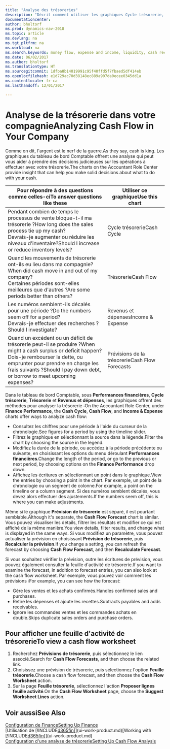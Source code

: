 ```yaml
---
title: "Analyse des trésoreries"
description: "Décrit comment utiliser les graphiques Cycle trésorerie, Revenus et dépenses, Trésorerie et Prévision de trésorerie pour analyser les flux de trésorerie passés et futurs, entrants et sortants de votre société."
documentationcenter: 
author: bholtorf
ms.prod: dynamics-nav-2018
ms.topic: article
ms.devlang: na
ms.tgt_pltfrm: na
ms.workload: na
ms.search.keywords: money flow, expense and income, liquidity, cash receipts minus cash payments, Cartera
ms.date: 06/02/2017
ms.author: bholtorf
ms.translationtype: HT
ms.sourcegitcommit: 1dfba8b14019991c95f40ffd5f7fbaed5df414eb
ms.openlocfilehash: e1d729ac70d38148ec889a907da0ecee0345dd1a
ms.contentlocale: fr-ca
ms.lasthandoff: 12/01/2017

---
```

# <a name="analyzing-cash-flow-in-your-company"></a><span data-ttu-id="f203d-103">Analyse de la trésorerie dans votre compagnie</span><span class="sxs-lookup"><span data-stu-id="f203d-103">Analyzing Cash Flow in Your Company</span></span>
<span data-ttu-id="f203d-104">Comme on dit, l'argent est le nerf de la guerre.</span><span class="sxs-lookup"><span data-stu-id="f203d-104">As they say, cash is king.</span></span> <span data-ttu-id="f203d-105">Les graphiques du tableau de bord Comptable offrent une analyse qui peut vous aider à prendre des décisions judicieuses sur les opérations à effectuer avec votre trésorerie.</span><span class="sxs-lookup"><span data-stu-id="f203d-105">The charts on the Accountant Role Center provide insight that can help you make solid decisions about what to do with your cash.</span></span>  

| <span data-ttu-id="f203d-106">Pour répondre à des questions comme celles-ci</span><span class="sxs-lookup"><span data-stu-id="f203d-106">To answer questions like these</span></span> | <span data-ttu-id="f203d-107">Utiliser ce graphique</span><span class="sxs-lookup"><span data-stu-id="f203d-107">Use this chart</span></span> |
| --- | --- |
| <span data-ttu-id="f203d-108">Pendant combien de temps le processus de vente bloque-t-il ma trésorerie ?</span><span class="sxs-lookup"><span data-stu-id="f203d-108">How long does the sales process tie up my cash?</span></span></br> <span data-ttu-id="f203d-109">Devrais-je augmenter ou réduire les niveaux d'inventaire?</span><span class="sxs-lookup"><span data-stu-id="f203d-109">Should I increase or reduce inventory levels?</span></span> |<span data-ttu-id="f203d-110">Cycle trésorerie</span><span class="sxs-lookup"><span data-stu-id="f203d-110">Cash Cycle</span></span> |
| <span data-ttu-id="f203d-111">Quand les mouvements de trésorerie ont-ils eu lieu dans ma compagnie?</span><span class="sxs-lookup"><span data-stu-id="f203d-111">When did cash move in and out of my company?</span></span></br> <span data-ttu-id="f203d-112">Certaines périodes sont-elles meilleures que d'autres ?</span><span class="sxs-lookup"><span data-stu-id="f203d-112">Are some periods better than others?</span></span> |<span data-ttu-id="f203d-113">Trésorerie</span><span class="sxs-lookup"><span data-stu-id="f203d-113">Cash Flow</span></span> |
| <span data-ttu-id="f203d-114">Les numéros semblent-ils décalés pour une période ?</span><span class="sxs-lookup"><span data-stu-id="f203d-114">Do the numbers seem off for a period?</span></span></br> <span data-ttu-id="f203d-115">Devrais-je effectuer des recherches ?</span><span class="sxs-lookup"><span data-stu-id="f203d-115">Should I investigate?</span></span> |<span data-ttu-id="f203d-116">Revenus et dépenses</span><span class="sxs-lookup"><span data-stu-id="f203d-116">Income & Expense</span></span> |
| <span data-ttu-id="f203d-117">Quand un excédent ou un déficit de trésorerie peut-il se produire ?</span><span class="sxs-lookup"><span data-stu-id="f203d-117">When might a cash surplus or deficit happen?</span></span></br> <span data-ttu-id="f203d-118">Dois-je rembourser la dette, ou emprunter pour prendre en charge les frais suivants ?</span><span class="sxs-lookup"><span data-stu-id="f203d-118">Should I pay down debt, or borrow to meet upcoming expenses?</span></span> |<span data-ttu-id="f203d-119">Prévisions de la trésorerie</span><span class="sxs-lookup"><span data-stu-id="f203d-119">Cash Flow Forecasts</span></span> |

<span data-ttu-id="f203d-120">Dans le tableau de bord Comptable, sous **Performances financières**, **Cycle trésorerie**, **Trésorerie** et **Revenus et dépenses**, les graphiques offrent des méthodes pour analyser la trésorerie :</span><span class="sxs-lookup"><span data-stu-id="f203d-120">On the Accountant Role Center, under **Finance Performance**, the **Cash Cycle**, **Cash Flow**, and **Income & Expense** charts offer ways to analyze cash flow:</span></span>  

* <span data-ttu-id="f203d-121">Consultez les chiffres pour une période à l'aide du curseur de la chronologie.</span><span class="sxs-lookup"><span data-stu-id="f203d-121">See figures for a period by using the timeline slider.</span></span>  
* <span data-ttu-id="f203d-122">Filtrez le graphique en sélectionnant la source dans la légende.</span><span class="sxs-lookup"><span data-stu-id="f203d-122">Filter the chart by choosing the source in the legend.</span></span>  
* <span data-ttu-id="f203d-123">Modifiez la durée de la période, ou accédez à la période précédente ou suivante, en choisissant les options du menu déroulant **Performances financières**.</span><span class="sxs-lookup"><span data-stu-id="f203d-123">Change the length of the period, or go to the previous or next period, by choosing options on the **Finance Performance** drop down.</span></span>  
* <span data-ttu-id="f203d-124">Affichez les écritures en sélectionnant un point dans le graphique.</span><span class="sxs-lookup"><span data-stu-id="f203d-124">View the entries by choosing a point in the chart.</span></span> <span data-ttu-id="f203d-125">Par exemple, un point de la chronologie ou un segment de colonne.</span><span class="sxs-lookup"><span data-stu-id="f203d-125">For example, a point on the timeline or a column segment.</span></span> <span data-ttu-id="f203d-126">Si des numéros semblent décalés, vous devez alors effectuer des ajustements.</span><span class="sxs-lookup"><span data-stu-id="f203d-126">If the numbers seem off, this is where you can make adjustments.</span></span>  

<span data-ttu-id="f203d-127">Même si le graphique **Prévision de trésorerie** est séparé, il est pourtant semblable.</span><span class="sxs-lookup"><span data-stu-id="f203d-127">Although it's separate, the **Cash Flow Forecast** chart is similar.</span></span> <span data-ttu-id="f203d-128">Vous pouvez visualiser les détails, filtrer les résultats et modifier ce qui est affiché de la même manière.</span><span class="sxs-lookup"><span data-stu-id="f203d-128">You view details, filter results, and change what is displayed in the same ways.</span></span> <span data-ttu-id="f203d-129">Si vous modifiez un paramètre, vous pouvez actualiser la prévision en choisissant **Prévision de trésorerie**, puis **Recalculer la prévision**.</span><span class="sxs-lookup"><span data-stu-id="f203d-129">If you change a setting, you can refresh the forecast by choosing **Cash Flow Forecast**, and then **Recalculate Forecast**.</span></span>

<span data-ttu-id="f203d-130">Si vous souhaitez vérifier la prévision, outre les écritures de prévision, vous pouvez également consulter la feuille d'activité de trésorerie.</span><span class="sxs-lookup"><span data-stu-id="f203d-130">If you want to examine the forecast, in addition to forecast entries, you can also look at the cash flow worksheet.</span></span> <span data-ttu-id="f203d-131">Par exemple, vous pouvez voir comment les prévisions :</span><span class="sxs-lookup"><span data-stu-id="f203d-131">For example, you can see how the forecast:</span></span>

* <span data-ttu-id="f203d-132">Gère les ventes et les achats confirmés.</span><span class="sxs-lookup"><span data-stu-id="f203d-132">Handles confirmed sales and purchases.</span></span>  
* <span data-ttu-id="f203d-133">Retire les dépenses et ajoute les recettes.</span><span class="sxs-lookup"><span data-stu-id="f203d-133">Subtracts payables and adds receivables.</span></span>  
* <span data-ttu-id="f203d-134">Ignore les commandes ventes et les commandes achats en double.</span><span class="sxs-lookup"><span data-stu-id="f203d-134">Skips duplicate sales orders and purchase orders.</span></span>  

## <a name="to-view-a-cash-flow-worksheet"></a><span data-ttu-id="f203d-135">Pour afficher une feuille d'activité de trésorerie</span><span class="sxs-lookup"><span data-stu-id="f203d-135">To view a cash flow worksheet</span></span>
1. <span data-ttu-id="f203d-136">Recherchez **Prévisions de trésorerie**, puis sélectionnez le lien associé.</span><span class="sxs-lookup"><span data-stu-id="f203d-136">Search for **Cash Flow Forecasts**, and then choose the related link.</span></span>  
2. <span data-ttu-id="f203d-137">Choisissez une prévision de trésorerie, puis sélectionnez l'option **Feuille trésorerie**.</span><span class="sxs-lookup"><span data-stu-id="f203d-137">Choose a cash flow forecast, and then choose the **Cash Flow Worksheet** action.</span></span>  
3. <span data-ttu-id="f203d-138">Sur la page **Feuille trésorerie**, sélectionnez l'action **Proposer lignes feuille activité**.</span><span class="sxs-lookup"><span data-stu-id="f203d-138">On the **Cash Flow Worksheet** page, choose the **Suggest Worksheet Lines** action.</span></span>  

## <a name="see-also"></a><span data-ttu-id="f203d-139">Voir aussi</span><span class="sxs-lookup"><span data-stu-id="f203d-139">See Also</span></span>
[<span data-ttu-id="f203d-140">Configuration de Finance</span><span class="sxs-lookup"><span data-stu-id="f203d-140">Setting Up Finance</span></span>](finance-setup-finance.md)  
<span data-ttu-id="f203d-141">[Utilisation de [!INCLUDE[d365fin](includes/d365fin_md.md)]](ui-work-product.md)</span><span class="sxs-lookup"><span data-stu-id="f203d-141">[Working with [!INCLUDE[d365fin](includes/d365fin_md.md)]](ui-work-product.md)</span></span>  
[<span data-ttu-id="f203d-142">Configuration d'une analyse de trésorerie</span><span class="sxs-lookup"><span data-stu-id="f203d-142">Setting Up Cash Flow Analysis</span></span>](finance-setup-cash-flow-analyses.md)  

